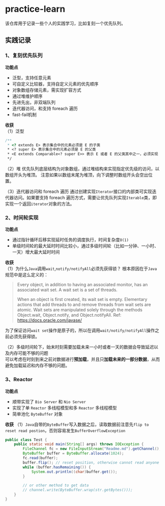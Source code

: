 # practice-learn
该仓库用于记录一些个人的实践学习，比如复刻一个优先队列。

## 实践记录
### 1、复刻优先队列

**功能点**
- 泛型，支持任意元素
- 可自定义比较器，支持自定义元素的优先顺序
- 对象数组存储元素，需实现扩容方式
- 通过堆维护顺序
- 先进先出，非双端队列
- 迭代器访问，和支持 foreach 遍历
- fast-fail机制

**收获**  
（1）泛型
```java
/**
 * <? extends E> 表示集合中的元素必须是 E 的子类
 * <? super E> 表示集合中的元素必须是 E 的父类
 * <E extends Comparable<? super E>> 表示 E 或者 E 的父类其中之一，必须实现 comparable 接口
 */
```

（2）堆
优先队列底层结构为对象数组，通过堆结构来实现指定优先级的访问，以数组开头为堆顶。 注意如果以数组末尾为堆顶，向下调整时数组开头会空出位置。

（3）迭代器访问和 foreach 遍历
通过创建实现`Iterator`接口的内部类可实现迭代器访问。如果要支持 foreach 遍历方式，需要让优先队列实现`Iterable`类，即实现一个返回`iterator`对象的方法。

### 2、时间轮实现

**功能点**  
- 通过指针循环后移实现延时任务的调度执行，时间复杂度`O(1)`
- 单级时间轮的最大延时时间比较小，通过多级时间轮（比如一分钟、一小时、一天）增大最大延时时间

**收获**  
（1）为什么`Java`调用`wait`,`notify/notifyAll`必须先获得锁？
根本原因在于`Java`规范中是这么定义的：

> Every object, in addition to having an associated monitor, has an associated wait set. A wait set is a set of threads.
> 
> When an object is first created, its wait set is empty. Elementary actions that add threads to and remove threads from wait sets are atomic. Wait sets are manipulated solely through the methods Object.wait, Object.notify, and Object.notifyAll.
Ref: https://docs.oracle.com/javase/
> 

为了保证访问`wait set`操作是原子的，所以在调用`wait/notify/notifyAll`操作之前必须先获得锁。

（2）多级时间轮下，始末时刻需要加载未来一小时或者一天的数据会导致延迟以及内存可能不够的问题   
可以考虑在时刻到来之前对数据进行**预加载**，并且只**加载未来的一部分数据**，从而避免加载延迟和内存不够的问题。

### 3、Reactor

**功能点**
- 顺带实现了 `Bio Server` 和 `Nio Server`
- 实现了单 `Reactor` 多线程模型和多 `Reactor` 多线程模型
- 简单池化 `ByteBuffer` 对象

**收获**
（1）`Java`自带的`ByteBuffer`写入数据之后，读取数据前注意先`flip to reset read postion`，否则容易发生`BufferOverflowException`
```java
public class Test {
    public static void main(String[] args) throws IOException {
        FileChannel fc = new FileInputStream("Readme.md").getChannel();
        ByteBuffer buffer = ByteBuffer.allocate(1024);
        fc.read(buffer);
        buffer.flip(); // reset position, otherwise cannot read anyone
        while (buffer.hasRemaining()) {
            System.out.println((char)buffer.get());
        }
        
        // or other method to get data
        // channel.write(ByteBuffer.wrap(str.getBytes()));
    }
}
```